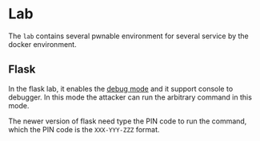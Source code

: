 # Lab #
The `lab` contains several pwnable environment for several service by the docker environment.

## Flask ##
In the flask lab, it enables the [debug mode][0] and it support console to debugger. In this mode
the attacker can run the arbitrary command in this mode.

The newer version of flask need type the PIN code to run the command, which the PIN code is the `XXX-YYY-ZZZ` format.

[0]: https://flask.palletsprojects.com/en/master/debugging/
